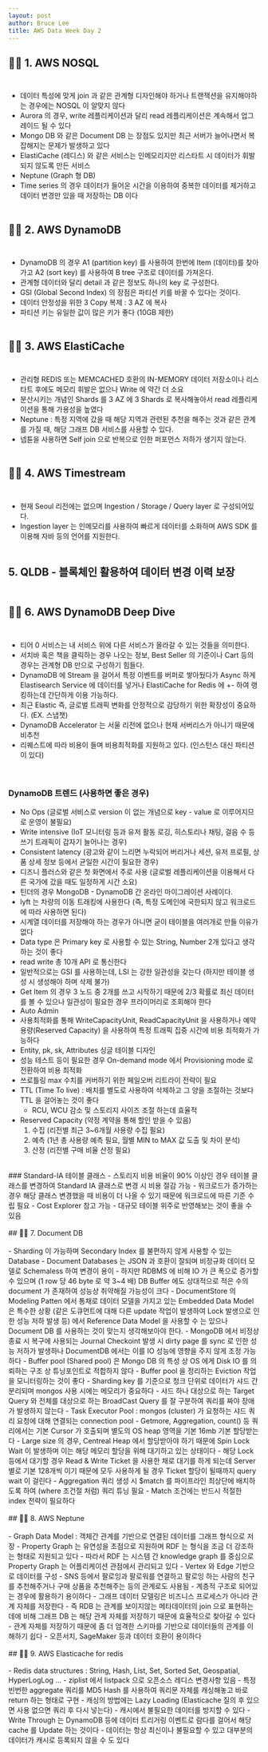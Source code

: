 ```yaml
---
layout: post
author: Bruce Lee
title: AWS Data Week Day 2
---
```


## 👨‍🎓 1. AWS NOSQL<br/><br/>
- 데이터 특성에 맞게 join 과 같은 관계형 디자인해야 하거나 트랜잭션을 유지해야하는 경우에는 NOSQL 이 알맞지 않다
- Aurora 의 경우, write 레플리케이션과 달리 read 레플리케이션은 계속해서 업그레이드 될 수 있다
- Mongo DB 와 같은 Document DB 는 장점도 있지만 최근 서버가 늘어나면서 복잡해지는 문제가 발생하고 있다
- ElastiCache (레디스) 와 같은 서비스는 인메모리지만 리스타트 시 데이터가 휘발되지 않도록 만든 서비스
- Neptune (Graph 형 DB)
- Time series 의 경우 데이터가 들어온 시간을 이용하여 중복한 데이터를 제거하고 데이터 변경만 있을 때 저장하는 DB 이다
  <br/><br/>
## 👨‍🎓 2. AWS DynamoDB<br/><br/>
- DynamoDB 의 경우 A1 (partition key) 를 사용하여 한번에 Item (데이터)를 찾아가고 A2 (sort key) 를 사용하여 B tree 구조로 데이터를 가져온다.
- 관계형 데이터와 달리 detail 과 같은 정보도 하나의 key 로 구성한다.
- GSI (Global Second Index) 의 장점은 파티션 키를 바꿀 수 있다는 것이다.
- 데이터 안정성을 위한 3 Copy 복제 : 3 AZ 에 복사
- 파티션 키는 유일한 값이 많은 키가 좋다 (10GB 제한)
  <br/><br/>
## 👨‍🎓 3. AWS ElastiCache<br/><br/>
- 관리형 REDIS 또는 MEMCACHED 호환의 IN-MEMORY 데이터 저장소이나 리스타트 후에도 메모리 휘발은 없으나 Write 에 약간 더 소요
- 분산시키는 개념인 Shards 를 3 AZ 에 3 Shards 로 복사해놓아서 read 레플리케이션을 통해 가용성을 높였다
- Neptune : 특정 지역에 갔을 때 해당 지역과 관련된 추천을 해주는 것과 같은 관계를 가질 때, 해당 그래프 DB 서비스를 사용할 수 있다.
- 넵튠을 사용하면 Self join 으로 반복으로 인한 퍼포먼스 저하가 생기지 않는다.
  <br/><br/>
## 👨‍🎓 4. AWS Timestream<br/><br/>
- 현재 Seoul 리전에는 없으며 Ingestion / Storage / Query layer 로 구성되어있다.
- Ingestion layer 는 인메모리를 사용하여 빠르게 데이터를 소화하며 AWS SDK 를 이용해 자바 등의 언어를 지원한다.
  <br/><br/>

## 5. QLDB - 블록체인 활용하여 데이터 변경 이력 보장<br/><br/>

## 👨‍🎓 6. AWS DynamoDB Deep Dive<br/><br/>
- 티어 0 서비스는 내 서비스 위에 다른 서비스가 올라갈 수 있는 것들을 의미한다.
- 서치바 혹은 책을 클릭하는 경우 나오는 정보, Best Seller 의 기준이나 Cart 등의 경우는 관계형 DB 만으로 구성하기 힘들다.
- DynamoDB 에 Stream 을 걸어서 특정 이벤트를 버퍼로 쌓아뒀다가 Async 하게 Elastisearch Service 에 데이터를 넣거나 ElastiCache for Redis 에 +- 하여 랭킹하는데 간단하게 이용 가능하다.
- 최근 Elastic 즉, 글로벌 트래픽 변화를 안정적으로 감당하기 위한 확장성이 중요하다. (EX. 스냅챗)
- DynamoDB Accelerator 는 서울 리전에 없으나 현재 서버리스가 아니기 때문에 비추천
- 리퀘스트에 따라 비용이 들며 비용최적화를 지원하고 있다. (인스턴스 대신 파티션이 있다)
<br/>

### DynamoDB 트렌드 (사용하면 좋은 경우)
- No Ops (글로벌 서비스로 version 이 없는 개념으로 key - value 로 이루어지므로 운영이 불필요)
- Write intensive (IoT 모니터링 등과 유저 활동 로깅, 히스토리나 채팅, 걸음 수 등 쓰기 트래픽이 갑자기 늘어나는 경우)
- Consistent latency (광고와 같이 느리면 누락되어 버리거나 세션, 유저 프로필, 상품 상세 정보 등에서 균일한 시간이 필요한 경우)
- 디즈니 플러스와 같은 첫 화면에서 주로 사용 (글로벌 레플리케이션을 이용해서 다른 국가에 갔을 때도 일정하게 시간 소요)
- 틴더의 경우 MongoDB - DynamoDB 간 온라인 마이그레이션 사례이다.
- lyft 는 차량의 이동 트래킹에 사용한다 (즉, 특정 도메인에 국한되지 않고 워크로드에 따라 사용하면 된다)
- 시계열 데이터를 저장해야 하는 경우가 아니면 굳이 테이블을 여러개로 만들 이유가 없다
- Data type 은 Primary key 로 사용할 수 있는 String, Number 2개 있다고 생각하는 것이 좋다
- read write 총 10개 API 로 통신한다
- 일반적으로는 GSI 를 사용하는데, LSI 는 강한 일관성을 갖는다 (하지만 테이블 생성 시 생성해야 하며 삭제 불가)
- Get Item 의 경우 3 노드 중 2개를 쓰고 시작하기 때문에 2/3 확률로 최신 데이터를 볼 수 있으나 일관성이 필요한 경우 프라이머리로 조회해야 한다
- Auto Admin
- 사용최적화를 통해 WriteCapacityUnit, ReadCapacityUnit 을 사용하거나 예약 용량(Reserved Capacity) 을 사용하여 특정 트래픽 집중 시간에 비용 최적화가 가능하다
- Entity, pk, sk, Attributes 싱글 테이블 디자인
- 성능 테스트 등이 필요한 경우 On-demand mode 에서 Provisioning mode 로 전환하여 비용 최적화
- 쓰로틀링 max 수치를 커버하기 위한 페일오버 리트라이 전략이 필요
- TTL (Time To live) : 배치를 별도로 사용하여 삭제하고 그 양을 조절하는 것보다 TTL 을 걸어놓는 것이 좋다
  - RCU, WCU 감소 및 스토리지 사이즈 조절 하는데 효율적
- Reserved Capacity (약정 계약을 통해 할인 받을 수 있음)
  1) 수집 (리전별 최근 3~6개월 사용량 수집 필요)
  2) 예측 (1년 총 사용량 예측 필요, 월별 MIN to MAX 값 도출 및 차이 분석)
  3) 산정 (리전별 구매 비율 산정 필요)
<br/>
### Standard-IA 테이블 클래스
- 스토리지 비용 비율이 90% 이상인 경우 테이블 클래스를 변경하여 Standard IA 클래스로 변경 시 비용 절감 가능
- 워크로드가 증가하는 경우 해당 클래스 변경했을 때 비용이 더 나올 수 있기 때문에 워크로드에 따른 기준 수립 필요
- Cost Explorer 참고 가능
- 대규모 테이블 위주로 반영해보는 것이 좋을 수 있음
  <br/><br/>
## 👨‍🎓 7. Document DB<br/><br/>
- Sharding 이 가능하며 Secondary Index 를 불편하지 않게 사용할 수 있는 Database
- Document Databases 는 JSON 과 호환이 잘되며 비정규화 데이터 모델로 Schemaless 하여 변경이 용이
- 하지만 RDBMS 에 비해 IO 가 큰 폭으로 증가할 수 있으며 (1 row 당 46 byte 로 약 3~4 배) DB Buffer 에도 상대적으로 적은 수의 document 가 존재하여 성능상 취약해질 가능성이 크다
- DocumentStore 의 Modeling Patten 에서 통채로 데이터 모델을 가지고 있는 Embedded Data Model 은 특수한 상황 (같은 도큐먼트에 대해 다른 update 작업이 발생하여 Lock 발생으로 인한 성능 저하 발생 등) 에서 Reference Data Model 을 사용할 수 는 있으나 Document DB 를 사용하는 것이 맞는지 생각해보아야 한다.
- MongoDB 에서 비정상 종료 시 복구에 사용되는 Journal Checkoint 발생 시 dirty page 를 sync 로 인한 성능 저하가 발생하나 DocumentDB 에서는 이를 IO 성능에 영향을 주지 않게 조정 가능하다
- Buffer pool (Shared pool) 은 Mongo DB 의 특성 상 OS 에게 Disk IO 를 의뢰하는 구조 상 튜닝포인트로 적합하지 않다
- Buffer pool 을 정리하는 Eviction 작업을 모니터링하는 것이 좋다
- Sharding key 를 기준으로 청크 단위로 데이터가 샤드 간 분리되며 mongos 사용 시에는 메모리가 중요하다
- 샤드 하나 대상으로 하는 Target Query 와 전체를 대상으로 하는 BroadCast Query 를 잘 구분하여 쿼리를 짜야 장애가 발생하지 않는다
- Task Executor Pool : mongos (cluster) 가 요청하는 샤드 쿼리 요청에 대해 연결되는 connection pool
- Getmore, Aggregation, count() 등 쿼리에서는 기본 Cursor 가 호출되며 별도의 OS heap 영역을 기본 16mb 기본 할당받는다
- Large size 의 경우, Centreal Heap 에서 할당받아야 하기 때문에 Spin Lock Wait 이 발생하며 이는 해당 메모리 할당을 위해 대기하고 있는 상태이다
- 해당 Lock 등에서 대기할 경우 Read & Write Ticket 을 사용한 채로 대기를 하게 되는데 Server 별로 기본 128개씩 이기 때문에 모두 사용하게 될 경우 Ticket 할당이 될때까지 query wait 이 걸린다
- Aggregation 쿼리 생성 시 $match 를 파이프라인 최상단에 배치하도록 하여 (where 조건절 처럼) 쿼리 튜닝 필요
- Match 조건에는 반드시 적절한 index 전략이 필요하다
  <br/><br/>
## 👨‍🎓 8. AWS Neptune<br/><br/>
- Graph Data Model : 객체간 관계를 기반으로 연결된 데이터를 그래프 형식으로 저장
- Property Graph 는 유연성을 초점으로 지원하며 RDF 는 형식을 조금 더 강조하는 형태로 지원되고 있다
- 따라서 RDF 는 시스템 간 knowledge graph 를 중심으로 Property Graph 는 어플리케이션 관점에서 관리되고 있다
- Vertex 와 Edge 기반으로 데이터를 구성
- SNS 등에서 팔로잉과 팔로워를 연결하고 팔로잉 하는 사람의 친구를 추천해주거나 구매 상품을 추천해주는 등의 관계로도 사용됨
- 계층적 구조로 되어있는 경우에 활용하기 용이하다
- 그래프 데이터 모델링은 비즈니스 프로세스가 아니라 관계 자체를 저장한다
  - 즉 RDB 는 관계를 보이지않는 메타데이터의 join 으로 표현하는데에 비해 그래프 DB 는 해당 관계 자체를 저장하기 때문에 효율적으로 찾아갈 수 있다
  - 관계 자체를 저장하기 때문에 좀 더 엄격한 스키마를 기반으로 데이터들의 관계를 이해하기 쉽다
- 오픈서치, SageMaker 등과 데이터 호환이 용이하다
  <br/><br/>
## 👨‍🎓 9. AWS Elasticache for redis<br/><br/>
- Redis data structures : String, Hash, List, Set, Sorted Set, Geospatial, HyperLogLog ...
- ziplist 에서 listpack 으로 오픈소스 레디스 변경사항 있음
- 특정 빈번한 aggregate 쿼리를 MD5 Hash 를 사용하여 쿼리문 자체를 캐싱해놓고 바로 return 하는 형태로 구현
- 캐싱의 방법에는 Lazy Loading (Elasticache 질의 후 있으면 사용 없으면 쿼리 후 다시 넣는다)
  - 캐시에서 불필요한 데이터를 방지할 수 있다
- Write Through 는 DynamoDB 등에 데이터 트리거링 이벤트로 람다를 걸어서 해당 cache 를 Update 하는 것이다
  - 데이터는 항상 최신이나 불필요할 수 있고 대부분의 데이터가 캐시로 등록되지 않을 수 도 있다